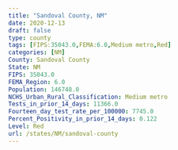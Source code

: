 ```yaml
---
title: "Sandoval County, NM"
date: 2020-12-13
draft: false
type: county
tags: [FIPS:35043.0,FEMA:6.0,Medium metro,Red]
categories: [NM]
County: Sandoval County
State: NM
FIPS: 35043.0
FEMA_Region: 6.0
Population: 146748.0
NCHS_Urban_Rural_Classification: Medium metro
Tests_in_prior_14_days: 11366.0
Fourteen_day_test_rate_per_100000: 7745.0
Percent_Positivity_in_prior_14_days: 0.122
Level: Red
url: /states/NM/sandoval-county
---
```



